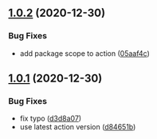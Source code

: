 ## [1.0.2](https://github.com/jaxxreal/glowing-octo-waffle/compare/1.0.1...1.0.2) (2020-12-30)


### Bug Fixes

* add package scope to action ([05aaf4c](https://github.com/jaxxreal/glowing-octo-waffle/commit/05aaf4cf6740535d813ae73a347264dbcb9d474c))



## [1.0.1](https://github.com/jaxxreal/glowing-octo-waffle/compare/v1.0.2-main.1...1.0.1) (2020-12-30)


### Bug Fixes

* fix typo ([d3d8a07](https://github.com/jaxxreal/glowing-octo-waffle/commit/d3d8a07a93801b1b69a7254facc7fe0d00651b72))
* use latest action version ([d84651b](https://github.com/jaxxreal/glowing-octo-waffle/commit/d84651be76f55be0ee21c8d5c62aab4e47723168))



